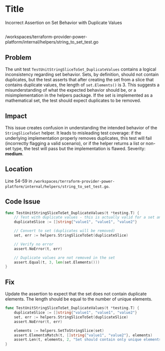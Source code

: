 # Title

Incorrect Assertion on Set Behavior with Duplicate Values

##

/workspaces/terraform-provider-power-platform/internal/helpers/string_to_set_test.go

## Problem

The unit test `TestUnitStringSliceToSet_DuplicateValues` contains a logical inconsistency regarding set behavior. Sets, by definition, should not contain duplicates, but the test asserts that after creating the set from a slice that contains duplicate values, the length of `set.Elements()` is 3. This suggests a misunderstanding of what the expected behavior should be, or a misimplementation in the helpers package. If the set is implemented as a mathematical set, the test should expect duplicates to be removed.

## Impact

This issue creates confusion in understanding the intended behavior of the `StringSliceToSet` helper. It leads to misleading test coverage: if the underlying implementation properly removes duplicates, this test will fail (incorrectly flagging a valid scenario), or if the helper returns a list or non-set type, the test will pass but the implementation is flawed. Severity: **medium**.

## Location

Line 54-59 in `/workspaces/terraform-provider-power-platform/internal/helpers/string_to_set_test.go`.

## Code Issue

```go
func TestUnitStringSliceToSet_DuplicateValues(t *testing.T) {
	// Test with duplicate values - this is actually valid for a set and should work
	duplicateSlice := []string{"value1", "value1", "value2"}

	// Convert to set (duplicates will be removed)
	set, err := helpers.StringSliceToSet(duplicateSlice)

	// Verify no error
	assert.NoError(t, err)

	// Duplicate values are not removed in the set
	assert.Equal(t, 3, len(set.Elements()))
}
```

## Fix

Update the assertion to expect that the set does not contain duplicate elements. The length should be equal to the number of unique elements.

```go
func TestUnitStringSliceToSet_DuplicateValues(t *testing.T) {
	duplicateSlice := []string{"value1", "value1", "value2"}
	set, err := helpers.StringSliceToSet(duplicateSlice)
	assert.NoError(t, err)

	elements := helpers.SetToStringSlice(set)
	assert.ElementsMatch(t, []string{"value1", "value2"}, elements)
	assert.Len(t, elements, 2, "Set should contain only unique elements")
}
```
